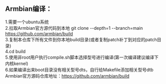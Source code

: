 ## Armbian编译：
1.需要一个ubuntu系统  
2.拉取Armbian官方源代码到本地  git clone --depth=1 --branch=main https://github.com/armbian/build  
3.复制本仓库下所有文件到你本地build目录(或者复制patch补丁到对应的patch目录)  
4.cd build  
5.使用非root用户执行compile.sh脚本选择型号进行编译(第一次编译建议编译下内核kernel)  
6.如果编译出来boot目录没有相关型号dts，自行给Makefile添加相关型号dtb  
Armbian官方源码仓库地址：https://github.com/armbian/build  
